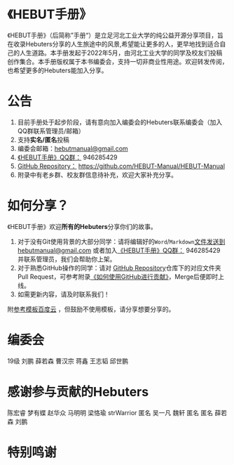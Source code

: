 # 《HEBUT手册》

《HEBUT手册》（后简称”手册“）是立足河北工业大学的纯公益开源分享项目，旨在收录Hebuters分享的人生旅途中的风景,希望能让更多的人，更早地找到适合自己的人生道路。本手册发起于2022年5月，由河北工业大学的同学及校友们投稿创作集合。本手册版权属于本书编委会，支持一切非商业性用途。欢迎转发传阅，也希望更多的Hebuters能加入分享。

# 公告
1. 目前手册处于起步阶段，请有意向加入编委会的Hebuters联系编委会（加入QQ群联系管理员/邮箱）
2. 支持**实名/匿名**投稿
3. 编委会邮箱：hebutmanual@gmail.com
4. [《HEBUT手册》QQ群：](https://jq.qq.com/?_wv=1027&k=rP98vlMt) 946285429
5. [GitHub Repository：](https://github.com/HEBUT-Manual/HEBUT-Manual) https://github.com/HEBUT-Manual/HEBUT-Manual
6. 附录中有老乡群、校友群信息待补充，欢迎大家补充分享。
# 如何分享？
《HEBUT手册》欢迎**所有的Hebuters**分享你们的故事。

1. 对于没有Git使用背景的大部分同学：请将编辑好的`Word`/`Markdown`文件发送到hebutmanual@gmail.com 或者加入[《HEBUT手册》QQ群：](https://jq.qq.com/?_wv=1027&k=rP98vlMt) 946285429 并联系管理员，我们会帮助你上架。
2. 对于熟悉GitHub操作的同学：请对 [GitHub Repository](https://github.com/HEBUT-Manual/HEBUT-Manual)仓库下的对应文件夹Pull Request，可参考附录[《如何使用GitHub进行贡献》](fu-lu/ru-he-jin-xing-jing-yan-gong-xian.md)，Merge后便即时上线。
3. 如需更新内容，请及时联系我们！

附[参考模板百度云](https://pan.baidu.com/s/107JSqrSSgJ4_omJGfG9GDA?pwd=hbgd) 
，但鼓励不使用模板，请分享想要分享的。



# 编委会
19级 刘鹏 薛若森 曹汉宗 蒋鑫 王志韬 邱世鹏
# 感谢参与贡献的Hebuters

陈宏睿 梦有蝶 赵华众 马明明 梁恪瑜 strWarrior 匿名 吴一凡 魏轩 匿名 匿名 薛若森 刘鹏 

# 特别鸣谢





